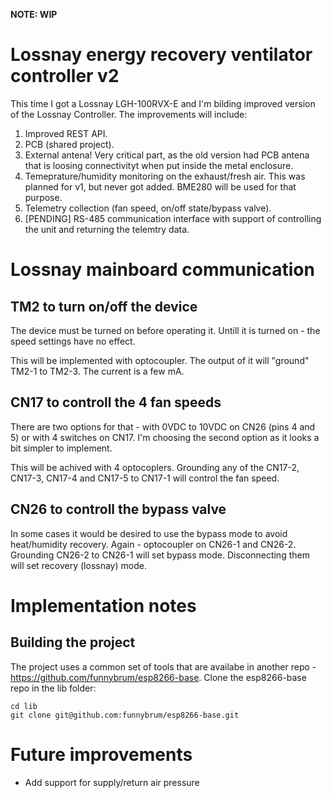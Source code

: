 **NOTE: WIP**

# Lossnay energy recovery ventilator controller v2

This time I got a Lossnay LGH-100RVX-E and I'm bilding improved version of the Lossnay Controller. The improvements will include:
 1) Improved REST API.
 2) PCB (shared project).
 3) External antena! Very critical part, as the old version had PCB antena that is loosing connectivityt when put inside the metal enclosure.
 4) Temeprature/humidity monitoring on the exhaust/fresh air. This was planned for v1, but never got added. BME280 will be used for that purpose.
 5) Telemetry collection (fan speed, on/off state/bypass valve).
 6) [PENDING] RS-485 communication interface with support of controlling the unit and returning the telemtry data.

# Lossnay mainboard communication

## TM2 to turn on/off the device

The device must be turned on before operating it. Untill it is turned on - the speed settings have no effect.

This will be implemented with optocoupler. The output of it will "ground" TM2-1 to TM2-3. The current is a few mA.


## CN17 to controll the 4 fan speeds

There are two options for that - with 0VDC to 10VDC on CN26 (pins 4 and 5) or with 4 switches on CN17. I'm choosing the second option as it looks a bit simpler to implement.

This will be achived with 4 optocoplers. Grounding any of the CN17-2, CN17-3, CN17-4 and CN17-5 to CN17-1 will control the fan speed.


## CN26 to controll the bypass valve

In some cases it would be desired to use the bypass mode to avoid heat/humidity recovery. Again - optocoupler on CN26-1 and CN26-2. Grounding CN26-2 to CN26-1 will set bypass mode. Disconnecting them will set recovery (lossnay) mode.

# Implementation notes

## Building the project

The project uses a common set of tools that are availabe in another repo - https://github.com/funnybrum/esp8266-base. Clone the esp8266-base repo in the lib folder:

```
cd lib
git clone git@github.com:funnybrum/esp8266-base.git
```

# Future improvements
* Add support for supply/return air pressure